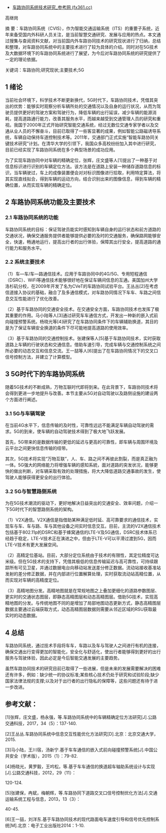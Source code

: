 - [车路协同系统技术研究_参考网 (fx361.cc)](https://www.fx361.cc/page/2021/0910/9533585.shtml)

高继岗

摘 要：车路协同系统（CVIS），作为智能交通运输系统（ITS）的重要子系统，近年来备受国内外科研人员关注，是当前智慧交通研究、发展与应用的热点。本文通过搜集与查阅资料文献，对当前国内外车路协同技术的研究现状进行了归纳，总结和整理，对车路协同系统中的主要技术进行了较为具体的介绍。同时对在5G技术及大数据环境下的车路协同系统进行了展望，为今后对车路协同系统的研究提供了一定的理论依据。

关键词：车路协同;研究现状;主要技术;5G

## 1 绪论

当前社会环境下，科学技术不断更新换代，5G时代下，车路协同技术，凭借其突出的优势：能够实时观察分析车辆所处的交通情况以及自身的运行状况，从而为驾驶员提供更好的驾驶方案和驾驶行为，降低车辆的出行延误，减少车辆的能源消耗，提高道路通行能力，改善其服务水平，而越来越受到交通管理人员的研究和重视。我国于2000年正式开始研究智能交通系统，经过无数位交通专家学者以及交通从业人员的不懈奋斗，目前已取得了一些客显著的成果，例如智能公路磁诱导系统，车辆自动保持车道控制技术等。2011年，交通部门正式实施“智能车路协同关键技术研究”计划。在清华大学的引领下，我国众多高校纷纷加入其中进行研究，目前已经实现了车路协同系统在多个典型场景的成功应用。

为了实现车路协同中对车辆的精确定位，张辉，庄文盛等人[1]提出了一种基于对信息标识进行识别的车辆定位方法。该方法是在道路上安装一种储存道路信息的标识，当车辆驶过，车上的成像装置便会对对标识图像进行拾取，利用特定算法，将其实现直线拟合，得到车辆的运动方向，结合识别出来的图像信息，得到车辆的精确位置，从而实现车辆的精确定位。

## 2 车路协同系统功能及主要技术

### 2.1 车路协同系统的功能

车路协同系统的目标：保证驾驶员能实时感知到车辆自身的运行状态和前方道路的交通状况，确保交通服务提供者能够提供必要的及时的交通服务，确保路网能够安全，快速，畅通地运行，提高出行者的出行体验，保障其出行安全，提高道路的通行能力和服务水平。

### 2.2 系统主要技术

（1）车—车/车—路通信技术。应用于车路协同中的4G/5G、专用短程通信（DSRC）、WiFi等通信技术能够很好地在保证车辆间信息的互通。美国加州大学洛杉矶分校，在2009年开发了名为CVeT的车路协同试验平台。王丛丛[2]在考虑信道接入协议的基础，融合了及多通信模式，对车路协同情况下车车、车路之间信息交互性能进行了优化改善。

（2）基于车路协同的交通安全技术。在交通安全方面，车路协同技术也发挥了极其重要的作用。马小陆等人[3]通过研究车车通信方式，开发出一种新的嵌入式前向碰撞预警系统。杨晓光等[4]研究了在车路协同条件下的车辆辅助换道，其目的是为了保证车辆安全换道的条件下尽可能地提高道路的使用效率。

（3）基于车路协同的交通控制技术。张建保等人[5]基于车路协同技术，实时获取道路上车辆的行驶状态和交通信息。借助车速引导，完成车辆与交通控制系统之间所必要的动态交互和信息交流。王一喆等人[6]提出了在车路协同情况下的交叉口信号控制方法，并建立了计算模型。

## 3 5G时代下的车路协同系统

随着5G技术的不断成熟，万物互联时代即将到来。在此背景下，车路协同技术将会得到更进一步地提升与改善。本节主要从5G对自动驾驶以及路侧设施的建设两个方面进行阐述。

### 3.1 5G与车辆驾驶

在当前4G水平下，信息传输的及时性，可靠性远远不能满足车辆自动驾驶的需求。5G的到来，使车辆的自动驾驶技术得到了极大地飞跃发展。

首先，5G带来的是数据传输的更低的延迟与更高的可靠性，即车辆与周围环境及云平台之间更快信息传输的纽带。

其次，5G技术将实现“万物互联”，人、车、路之间不再彼此割裂，而是真正融为一体。5G强大的网络能力将增强车辆的感知系統，面对道路的突发状况，能够更快的做出判断，对车辆采取有效的处理措施，将大大降低道路交通事故的发生，使驾驶人能够获得更安全的出行体验。

### 3.2 5G与智慧路侧系统

为在5G技术潮流的驱动下，更好地解决日益突出的交通安全、效率问题，介绍一下5G时代下的智慧路侧系统的架构。

（1）V2X通信。V2X通信是指借助某种满足低时延、高可靠要求的通信技术，实现车与车、车与路、车与其他设备之间实时信息交互。目前，主流的V2X通信技术包括基于802.11p的DSRC和基于蜂窝通信的LTE-V及5G通信，DSRC技术体系已经趋于稳定，LTE-V技术正在演进之中，但由于LTE-V可以平滑过渡到5G，因而LTE-V技术有更大发展空间。

（2）高精定位基站。目前，大部分定位系统由于技术的有限性，其定位精度可达米级。但在5G技术的支持下，凭借其极低的信息传输延迟与高可靠性，可持续跟踪所有可见卫星，并通过数据电台向移动站发送差分修正数据。流动站接收基准站发射的差分修正数据，并在内部进行位置解算处理，实时获取流动站高精位置，从而实现对车辆的高精度定位。

（3）高精地图分发。高精地图就是在常规地图之上叠加更细化的道路参数图层、更实时的交通状态图层，即静态高精图层和动态高精图层。借助5G技术，实现高精地图的分发。与传统地图不同的是增加了局部地图动态更新方式，静态高精图层数据主要通过云端获取方式，动态高精图层数据则需要从邻近区域的RSU获取最实时的动态数据。

## 4 总结

车路协同系统，通过技术手段将车车，车路以及车与驾驶人之间进行有机的连接，确保交通出行变得更加的智能化，安全化与舒适化，使出行者能够得到更好的出行服务与驾驶体验，因此必定是今后智能交通发展的主要趋势。

虽然车路协同技术的研究目前已取得了一些进展，但是未来的发展需要解决的困难还有许多，例如：缺少统一的协议标准;某些核心技术仍处于研究和试验阶段;缺少国家法律法规的支撑;以及对于出行者的出行隐私的保障等，这些问题还有待于进一步改进。

## 参考文献：

[1]张辉，庄文盛，杨永强，等.车路协同系统中的车辆精确定位方法研究[J].公路交通科技，2017，34（5）：137-140.

[2]王丛丛.车路协同系统中信息交互性能优化方法研究[D].北京：北京交通大学，2015.

[3]马小陆，王川宿，汤新宁.基于车车通信的嵌入式前向碰撞预警系统[J].中国公共安全（学术版），2015（1）：79-82.

[4]杨晓光，黄罗毅，王吟松，等.基于车车通信的换道超车轴助系统设计与实现[J].公路交通科技，2012，29（11）：

120-124.

[5]张建保，冉斌，梅朝辉，等.车路协同下道路交叉口信号控制优化方法[J].交通运输系统工程与信息，2013，13（3）：

40-45.

[6]王一喆，刘洋东.基于车路协同技术的现代路面电车速度引导和信号优先控制系统[M].北京：电子工业出版社2014：1-10.